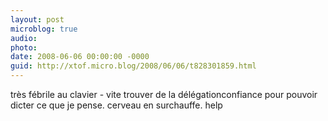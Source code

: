 ```yaml
---
layout: post
microblog: true
audio: 
photo: 
date: 2008-06-06 00:00:00 -0000
guid: http://xtof.micro.blog/2008/06/06/t828301859.html
---
```

très fébrile au clavier - vite trouver de  la délégationconfiance pour pouvoir dicter ce que je pense. cerveau en surchauffe. help
